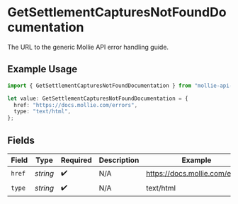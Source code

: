 # GetSettlementCapturesNotFoundDocumentation

The URL to the generic Mollie API error handling guide.

## Example Usage

```typescript
import { GetSettlementCapturesNotFoundDocumentation } from "mollie-api-typescript/models/operations";

let value: GetSettlementCapturesNotFoundDocumentation = {
  href: "https://docs.mollie.com/errors",
  type: "text/html",
};
```

## Fields

| Field                          | Type                           | Required                       | Description                    | Example                        |
| ------------------------------ | ------------------------------ | ------------------------------ | ------------------------------ | ------------------------------ |
| `href`                         | *string*                       | :heavy_check_mark:             | N/A                            | https://docs.mollie.com/errors |
| `type`                         | *string*                       | :heavy_check_mark:             | N/A                            | text/html                      |